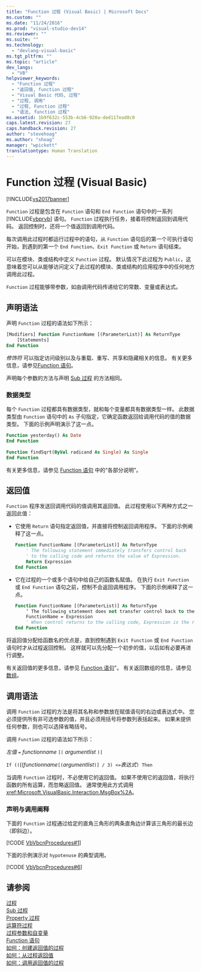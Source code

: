 ```yaml
---
title: "Function 过程 (Visual Basic) | Microsoft Docs"
ms.custom: ""
ms.date: "11/24/2016"
ms.prod: "visual-studio-dev14"
ms.reviewer: ""
ms.suite: ""
ms.technology: 
  - "devlang-visual-basic"
ms.tgt_pltfrm: ""
ms.topic: "article"
dev_langs: 
  - "VB"
helpviewer_keywords: 
  - "Function 过程"
  - "返回值, function 过程"
  - "Visual Basic 代码, 过程"
  - "过程, 调用"
  - "过程, Function 过程"
  - "语法, function 过程"
ms.assetid: 1b9f632c-553b-4cb6-920a-ded117ead8c0
caps.latest.revision: 27
caps.handback.revision: 27
author: "stevehoag"
ms.author: "shoag"
manager: "wpickett"
translationtype: Human Translation
---
```

# Function 过程 (Visual Basic)
[!INCLUDE[vs2017banner](../../../../csharp/includes/vs2017banner.md)]

`Function` 过程是包含在 `Function` 语句和 `End Function` 语句中的一系列 [!INCLUDE[vbprvb](../../../../csharp/programming-guide/concepts/linq/includes/vbprvb_md.md)] 语句。  `Function` 过程执行任务，接着将控制返回到调用代码。  返回控制时，还将一个值返回到调用代码。  
  
 每次调用此过程时都运行过程中的语句，从 `Function` 语句后的第一个可执行语句开始，到遇到的第一个 `End Function`、`Exit Function` 或 `Return` 语句结束。  
  
 可以在模块、类或结构中定义 `Function` 过程。  默认情况下此过程为 `Public`，这意味着您可以从能够访问定义了此过程的模块、类或结构的应用程序中的任何地方调用此过程。  
  
 `Function` 过程能够带参数，如由调用代码传递给它的常数、变量或表达式。  
  
## 声明语法  
 声明 `Function` 过程的语法如下所示：  
  
```vb  
[Modifiers] Function FunctionName [(ParameterList)] As ReturnType  
    [Statements]  
End Function  
```  
  
 *修饰符* 可以指定访问级别以及与重载、重写、共享和隐藏相关的信息。  有关更多信息，请参见[Function 语句](../../../../visual-basic/language-reference/statements/function-statement.md)。  
  
 声明每个参数的方法与声明 [Sub 过程](../../../../visual-basic/programming-guide/language-features/procedures/sub-procedures.md) 的方法相同。  
  
### 数据类型  
 每个 `Function` 过程都具有数据类型，就和每个变量都具有数据类型一样。  此数据类型由 `Function` 语句中的 `As` 子句指定，它确定函数返回给调用代码的值的数据类型。  下面的示例声明演示了这一点。  
  
```vb  
Function yesterday() As Date  
End Function  
  
Function findSqrt(ByVal radicand As Single) As Single  
End Function  
```  
  
 有关更多信息，请参见 [Function 语句](../../../../visual-basic/language-reference/statements/function-statement.md) 中的“各部分说明”。  
  
## 返回值  
 `Function` 程序发送回调用代码的值调用其返回值。  此过程使用以下两种方式之一返回此值：  
  
-   它使用 `Return` 语句指定返回值，并直接将控制返回调用程序。  下面的示例阐释了这一点。  
  
    ```vb  
    Function FunctionName [(ParameterList)] As ReturnType  
        ' The following statement immediately transfers control back  
        ' to the calling code and returns the value of Expression.  
        Return Expression  
    End Function  
    ```  
  
-   它在过程的一个或多个语句中给自己的函数名赋值。  在执行 `Exit Function` 或 `End Function` 语句之前，控制不会返回调用程序。  下面的示例阐释了这一点。  
  
    ```vb  
    Function FunctionName [(ParameterList)] As ReturnType  
        ‘ The following statement does not transfer control back to the calling code.  
        FunctionName = Expression  
        ' When control returns to the calling code, Expression is the return value.  
    End Function  
    ```  
  
 将返回值分配给函数名的优点是，直到控制遇到 `Exit Function` 或 `End Function` 语句时才从过程返回控制。  这样就可以先分配一个初步的值，以后如有必要再进行调整。  
  
 有关返回值的更多信息，请参见 [Function 语句](../../../../visual-basic/language-reference/statements/function-statement.md)"。  有关返回数组的信息，请参见 [数组](../../../../visual-basic/programming-guide/language-features/arrays/index.md)。  
  
## 调用语法  
 调用 `Function` 过程的方法是将其名称和参数放在赋值语句的右边或表达式中。  您必须提供所有非可选参数的值，并且必须用括号将参数列表括起来。  如果未提供任何参数，则也可以选择省略括号。  
  
 调用 `Function` 过程的语法如下所示：  
  
 *左值*  `=` *functionname* `[(` *argumentlist* `)]`  
  
 `If ((`\(\(*functionname*`[(`*argumentlist*`)] / 3) <=`*表达式*`) Then`  
  
 当调用 `Function` 过程时，不必使用它的返回值。  如果不使用它的返回值，将执行函数的所有运算，而忽略返回值。  通常使用此方式调用 <xref:Microsoft.VisualBasic.Interaction.MsgBox%2A>。  
  
### 声明与调用阐释  
 下面的 `Function` 过程通过给定的直角三角形的两条直角边计算该三角形的最长边（即斜边）。  
  
 [!CODE [VbVbcnProcedures#1](../CodeSnippet/VS_Snippets_VBCSharp/VbVbcnProcedures#1)]  
  
 下面的示例演示对 `hypotenuse` 的典型调用。  
  
 [!CODE [VbVbcnProcedures#6](../CodeSnippet/VS_Snippets_VBCSharp/VbVbcnProcedures#6)]  
  
## 请参阅  
 [过程](../../../../visual-basic/programming-guide/language-features/procedures/index.md)   
 [Sub 过程](../../../../visual-basic/programming-guide/language-features/procedures/sub-procedures.md)   
 [Property 过程](../../../../visual-basic/programming-guide/language-features/procedures/property-procedures.md)   
 [运算符过程](../../../../visual-basic/programming-guide/language-features/procedures/operator-procedures.md)   
 [过程参数和自变量](../../../../visual-basic/programming-guide/language-features/procedures/procedure-parameters-and-arguments.md)   
 [Function 语句](../../../../visual-basic/language-reference/statements/function-statement.md)   
 [如何：创建返回值的过程](../../../../visual-basic/programming-guide/language-features/procedures/how-to-create-a-procedure-that-returns-a-value.md)   
 [如何：从过程返回值](../../../../visual-basic/programming-guide/language-features/procedures/how-to-return-a-value-from-a-procedure.md)   
 [如何：调用返回值的过程](../../../../visual-basic/programming-guide/language-features/procedures/how-to-call-a-procedure-that-returns-a-value.md)